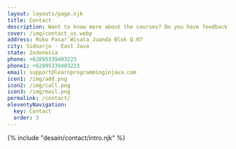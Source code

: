 ```yaml
---
layout: layouts/page.njk
title: Contact
description: Want to know more about the courses? Do you have feedback?
cover: /img/contact_us.webp
address: Ruko Pasar Wisata Juanda Blok Q.07
city: Sidoarjo - East Java
state: Indonesia
phone: +62895339403223
phone1: +62895339403223
email: support@learnprogramminginjava.com
icon1: /img/add.png
icon2: /img/call.png
icon3: /img/mail.png
permalink: /contact/
eleventyNavigation:
  key: Contact
  order: 3
---
```


{% include "desain/contact/intro.njk" %}
